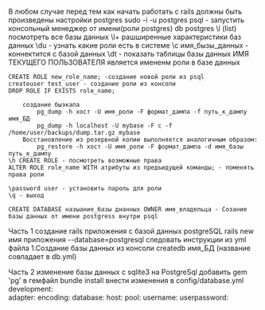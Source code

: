 В любом случае перед тем как начать работать с rails должны быть произведены настройки postgres
	sudo -i -u  postgres psql - запустить консольный менеджер от имени(роли postgres) db postgres
	\l (list) посмотреть все базы данных
	\l+ рашширенные характеристики баз данных
	\du - узнать какие роли есть в системе 
	\с имя_бызы_данных - коннектится с базой данных
	\dt - показать таблицы базы данных
	ИМЯ ТЕКУЩЕГО ПОЛЬЗОВАТЕЛЯ является имененм роли в базе данных
	
	CREATE ROLE new_role_name; -создание новой роли из psql 
	createuser test_user - создание роли из консоли
	DROP ROLE IF EXISTS role_name;
	
		создание быэкапа
			pg_dump -h хост -U имя_роли -F формат_дампа -f путь_к_дампу имя_БД
			pg_dump -h localhost -U mybase -F c -f /home/user/backups/dump.tar.gz mybase
		Восстановление из резервной копии выполняется аналогичным образом: 	
			pg_restore -h хост -U имя_роли -F формат_дампа -d имя_базы путь_к_дампу 
	\h CREATE ROLE - посмотреть возможные права
	ALTER ROLE role_name WITH атрибуты из предъидущей команды; - поменять права роли
	
	\password user - установить пароль для роли
	\q - выход
	
	CREATE DATABASE назыание_базы днанных OWNER имя_владельца - Созание базы данных от имени postgress внутри psql

Часть 1 создание rails приложения с базой данных postgreSQL
	rails new имя приложения --database=postgresql
	следовать инструкции из yml файла
	1.Создание базы данных из консоли 
	createdb имя_БД (название совпадает в db.yml) 
	
	
Часть 2 изменение базы данных с sqlite3 на PostgreSql
	добавить gem 'pg' в гемфайл
	bundle install 
	внести изменения в config/database.yml
		development:  
			adapter:
			encoding:
			database:
			host:
			pool:
			username:
			userpassword:
			
